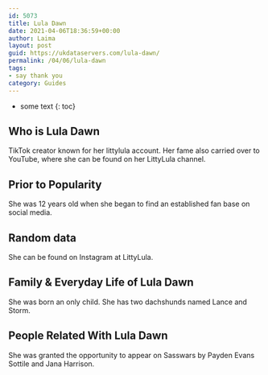 ```yaml
---
id: 5073
title: Lula Dawn
date: 2021-04-06T18:36:59+00:00
author: Laima
layout: post
guid: https://ukdataservers.com/lula-dawn/
permalink: /04/06/lula-dawn
tags:
- say thank you
category: Guides
---
```


* some text
{: toc}


## Who is Lula Dawn
                  
                  
                  
TikTok creator known for her littylula account. Her fame also carried over to YouTube, where she can be found on her LittyLula channel. 
                  
              
            
              
            
                
                
                
## Prior to Popularity
                  
                  
                  
She was 12 years old when she began to find an established fan base on social media. 
                  
              
            
              
            
                
                
                
## Random data
                  
                  
                  
She can be found on Instagram at LittyLula.
                  
              
            
              
            
                
                
                
## Family & Everyday Life of Lula Dawn
                  
                  
                  
She was born an only child. She has two dachshunds named Lance and Storm.
                  
              
            
              
            
                
                
                
## People Related With Lula Dawn
                  
                  
                  
She was granted the opportunity to appear on Sasswars by Payden Evans Sottile and Jana Harrison.
                  
              
            
              
            
                
              
            
              
              
            
            
              
            
          
          
          